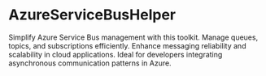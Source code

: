 # AzureServiceBusHelper
Simplify Azure Service Bus management with this toolkit. Manage queues, topics, and subscriptions efficiently. Enhance messaging reliability and scalability in cloud applications. Ideal for developers integrating asynchronous communication patterns in Azure.
